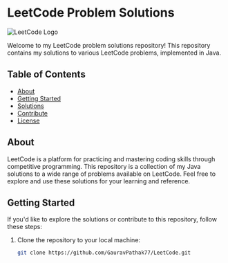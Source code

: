 # LeetCode Problem Solutions

![LeetCode Logo](https://assets.leetcode.com/static_assets/public/webpack_bundles/images/LeetCode_Sharing.png)

Welcome to my LeetCode problem solutions repository! This repository contains my solutions to various LeetCode problems, implemented in Java.

## Table of Contents

- [About](#about)
- [Getting Started](#getting-started)
- [Solutions](#solutions)
- [Contribute](#contribute)
- [License](#license)

## About

LeetCode is a platform for practicing and mastering coding skills through competitive programming. This repository is a collection of my Java solutions to a wide range of problems available on LeetCode. Feel free to explore and use these solutions for your learning and reference.

## Getting Started

If you'd like to explore the solutions or contribute to this repository, follow these steps:

1. Clone the repository to your local machine:
   ```sh
   git clone https://github.com/GauravPathak77/LeetCode.git
